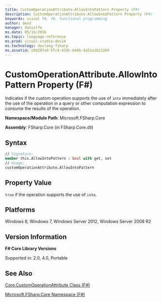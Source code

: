 ```yaml
---
title: CustomOperationAttribute.AllowIntoPattern Property (F#)
description: CustomOperationAttribute.AllowIntoPattern Property (F#)
keywords: visual f#, f#, functional programming
author: dend
manager: danielfe
ms.date: 05/16/2016
ms.topic: language-reference
ms.prod: visual-studio-dev14
ms.technology: devlang-fsharp
ms.assetid: c0d29fa9-5fc8-419c-b46b-8a51e2b21269 
---
```


# CustomOperationAttribute.AllowIntoPattern Property (F#)

Indicates if the custom operation supports the use of `into` immediately after the use of the operation in a query or other computation expression to consume the results of the operation.

**Namespace/Module Path**: Microsoft.FSharp.Core

**Assembly**: FSharp.Core (in FSharp.Core.dll)


## Syntax

```fsharp
// Signature:
member this.AllowIntoPattern : bool with get, set
// Usage:
customOperationAttribute.AllowIntoPattern
```

## Property Value
`true` if the operation supports the use of `into`.


## Platforms
Windows 8, Windows 7, Windows Server 2012, Windows Server 2008 R2


## Version Information
**F# Core Library Versions**

Supported in: 2.0, 4.0, Portable

## See Also
[Core.CustomOperationAttribute Class &#40;F&#35;&#41;](Core.CustomOperationAttribute-Class-%5BFSharp%5D.md)

[Microsoft.FSharp.Core Namespace &#40;F&#35;&#41;](Microsoft.FSharp.Core-Namespace-%5BFSharp%5D.md)